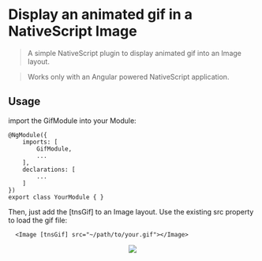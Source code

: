 # Display an animated gif in a NativeScript Image 

> A simple NativeScript plugin to display animated gif into an Image layout. 

> Works only with an Angular powered NativeScript application. 

## Usage

import the GifModule into your Module:
```
@NgModule({
    imports: [
        GifModule,
        ...
    ],
    declarations: [
        ...
    ]
})
export class YourModule { }
```

Then, just add the [tnsGif] to an Image layout. Use the existing src property to load the gif file:
```  
  <Image [tnsGif] src="~/path/to/your.gif"></Image>
```

<p align="center"><img src ="https://github.com/bdauria/tns-ng-gif/blob/master/gif-demo.gif" /></p>
